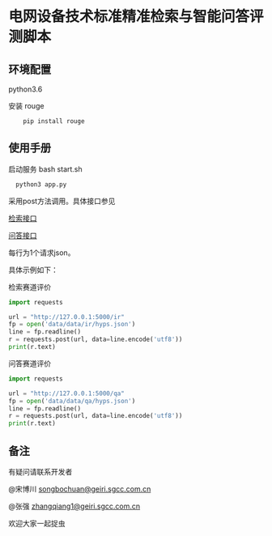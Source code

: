 # 电网设备技术标准精准检索与智能问答评测脚本
## 环境配置
python3.6

安装 rouge

```shell 
    pip install rouge
```


## 使用手册

启动服务 bash start.sh
``` bash
  python3 app.py
```

采用post方法调用。具体接口参见

[检索接口](data/ir/hyps.json)

[问答接口](data/qa/hyps.json)

每行为1个请求json。

具体示例如下：

检索赛道评价
```python
import requests

url = "http://127.0.0.1:5000/ir"
fp = open('data/data/ir/hyps.json')
line = fp.readline()
r = requests.post(url, data=line.encode('utf8'))
print(r.text)
```
问答赛道评价
```python
import requests

url = "http://127.0.0.1:5000/qa"
fp = open('data/data/qa/hyps.json')
line = fp.readline()
r = requests.post(url, data=line.encode('utf8'))
print(r.text)
```

## 备注
有疑问请联系开发者

@宋博川 [songbochuan@geiri.sgcc.com.cn](songbochuan@geiri.sgcc.com.cn)

@张强 [zhangqiang1@geiri.sgcc.com.cn](zhangqiang1@geiri.sgcc.com.cn)

欢迎大家一起捉虫